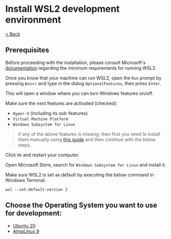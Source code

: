 # Install WSL2 development environment

[< Back](../README.md)

## Prerequisites

Before proceeding with the installation, please consult Microsoft's
[documentation](https://learn.microsoft.com/en-us/windows/wsl/install#prerequisites) regarding the minimum requirements
for running WSL2.

Once you know that your machine can run WSL2, open the `Run` prompt by pressing `Win`+`r` and type in the dialog
`OptionalFeatures`, then press `Enter`.

This will open a window where you can turn Windows features on/off.

Make sure the next features are activated (checked):

- `Hyper-V` (including its sub-features)
- `Virtual Machine Platform`
- `Windows Subsystem for Linux`

> If any of the above features is missing, then first you need to install them manually using
> [this guide](https://docs.microsoft.com/en-us/windows/wsl/install-manual) and then continue with the below steps.

Click `Ok` and restart your computer.

Open Microsoft Store, search for `Windows Subsystem for Linux` and install it.

Make sure WSL2 is set as default by executing the below command in Windows Terminal:

```shell
wsl --set-default-version 2
```

## Choose the Operating System you want to use for development:

- [Ubuntu 20](os/ubuntu20/README.md)
- [AlmaLinux 9](os/almalinux9/README.md)
